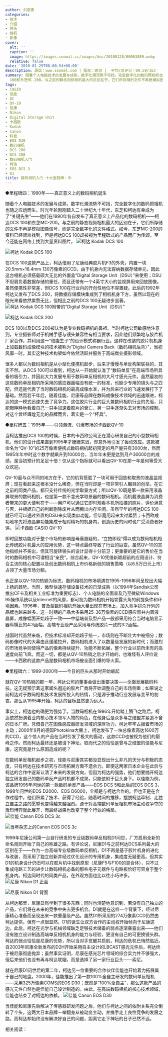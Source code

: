 ```yaml
---
author: 刘恩惠
categories:
- 技术
- 介绍
- 镜头
- 相机
- 影像
cover:
  alt: ''
  caption: ''
  image: https://images.soomal.cc/images/doc/20100128/00003889.webp
  relative: false
date: '2010-01-29T08:00:54+08:00'
description: 源自：www.soomal.com | 版权：原创 |  平均/总评分：09.59/163
summary: 随着个人电脑技术的发展与成熟，数字化潮流势不可挡，完全数字化的数码照相机也随之应运而生。时光年轮刚刚踏入二十世纪九十年代，东芝和柯达有幸成为了“关键先生”――他们在1990年各自发布了真正意义上产品化的数码相机――柯达DCS
  100和东芝MC-200。与之前的静态视频相机最大的区别在于，它们所存储的文件不再是模拟图像信号……
tags:
- CASIO
- 佳能
- DC
- QV-10
- 尼康
- Nikon
- Digital Storage Unit
- 卡西欧
- Kodak
- Canon
- 科普
- EOS D30
- 数码相机
- DCS 200
- DCS 100
- 数码相机入门
- 柯达
- EOS DCS 3
- D1
title: 数码相机入门 十大里程碑・中
---
```


●里程碑四：1990年――真正意义上的数码相机诞生



随着个人电脑技术的发展与成熟，数字化潮流势不可挡，完全数字化的数码照相机也随之应运而生。时光年轮刚刚踏入二十世纪九十年代，东芝和柯达有幸成为了“关键先生”――他们在1990年各自发布了真正意义上产品化的数码相机――柯达DCS 100和东芝MC-200。与之前的静态视频相机最大的区别在于，它们所存储的文件不再是模拟图像信号，而是完全数字化的文件格式。如今，东芝MC-200的资料已经很难找到，但是柯达DCS 100却被视为里程碑式的产品而广为传颂，至今还能在网络上找到大量资料图片。
![柯达 Kodak DCS 100](https://images.soomal.cc/images/doc/20100128/00003884.webp)




![柯达 Kodak DCS 100](https://images.soomal.cc/images/doc/20100128/00003885.webp)





在DCS 100这款产品上，柯达借用了尼康经典胶片机F3的外壳，内置一块20.5mm×16.4mm 130万像素的CCD。由于机身内无法容纳数据存储单元，因此这台相机必须搭载硕大无比的外置盒“Digital Storage Unit（DSU）”来使用；DSU不但肩负着数据存储的重任，而且还带有一个4英寸大小的监视屏用来回放图像。虽然便携性非常差，但DCS 100在行业内的开创性地位不容置疑。此后的1992年柯达又发布了DCS 200，将数据存储模块集成到了相机机身下方，虽然以现在的眼光来看依然累赘无比，但相比之前的DCS 100无疑进步显著。
![柯达 Kodak DCS 100附带的“Digital Storage Unit（DSU）”](https://images.soomal.cc/images/doc/20100128/00003886.webp)




![柯达 Kodak DCS 200](https://images.soomal.cc/images/doc/20100128/00003887.webp)





DCS 100以及DCS 200被认为是专业数码相机的鼻祖。当时柯达公司敏感地注意到，专业摄影师对于机械手感与镜头兼容性有相当要求，因此他们频繁地与胶片机厂家合作，并利用这一“借腹生子”的设计模式称霸行业。这种在改装的胶片机机身上加载数码成像模块的技术被称为“Digital Camera Back（数码相机后背）”，当初风靡一时。其实这种技术构架如今依然活跃并服务于高端商业摄影领域。

很多人都以为数码相机是从小型化便携机起步，后来才慢慢与单反构架联袂的，其实不然。从DCS 100可以看到，柯达从一开始就认准了“数码单反”在高端市场所具备的吸引力，并因此大力发展专用于数码单反相机的大尺寸感光元件。虽然最初的这些数码单反相机所采用的感应器画幅没有统一的标准，也缺少专用的镜头与之匹配，但还是代表了当时数码相机的最高成像水准，并为后来行业的飞速发展打下了基础。然而若干年后，随着佳能、尼康等品牌在数码成像技术领域的迅速跟进，柯达的这一模式迅速失去了竞争力。这位胶片行业的巨头兼数码相机行业的先驱，只能眼睁睁地看着自己一只手加速着胶片的衰亡，另一只手逐渐失去对市场的控制。对这个曾经辉煌无比的品牌而言，着实是一个“杯具”。

●里程碑五：1995年――引领潮流、引爆市场的卡西欧QV-10

当柯达推出DCS 100的时候，日本的卡西欧公司正在潜心研发自己的小型数码相机，他们的设计成果直到1995年才姗姗来迟，却意外地引发了轰动效应。这款被命名为“QV-10”的25万像素便携式数码相机起初预定的月产量只有3000台，然而1995年年中时这个数字就飙升到10000台，当年年末更是达到月产30000台的成绩，是当初预计的足足十倍！仅从这个指标就可以看出QV-10在那一年是何等受大众欢迎。

QV-10最与众不同的地方在于，它的机背搭载了一块可用于回放和取景的液晶监视屏；现在看起来这根本没什么稀奇，但在当时却是一项非常引人瞩目的创举。在它之前的同类产品，都只支持传统的光学取景方式；所以QV-10既是第一款采用液晶屏取景的数码相机，也是第一款不含光学取景器的数码相机。而机载液晶屏为消费者带来的更大便利在于――用户可以通过它即时观看本机所拍摄的照片，评价满意与否，并根据自己的判断删除废片从而腾出内存空间。虽然早年的柯达DCS 100就已经可以通过外置的DSU来实现类似功能，但毕竟用起来太过累赘；卡西欧成功地率先将液晶屏功能集成于相对精巧的机身内，创造历史的同时也广受消费者好评。
![卡西欧 CASIO QV-10](https://images.soomal.cc/images/doc/20100128/00003888.webp)





即时回放功能对于整个市场的影响是毋庸置疑的，“立拍即现”得以成为数码相机相比传统胶片机最大的应用优势，这一特点最终导致了行业的巨变。虽然QV-10的其他指标并不突出，但其可旋转镜头的设计显得十分前卫；更重要的是它的售价在当时的数码相机中可谓相当“亲民”。综合起来，QV-10凭借新颖超前的应用设计、符合主流的核心配置以及创出数码相机上市价格新低的销售策略（以6.5万日元上市）占领了大量市场分额。

也正是以QV-10的热销为标志，数码相机的市场境遇在1995-1996年间呈现出大幅上扬的趋势。当然，微型快速存储设备技术的日渐成熟（以1994年Sandisk公司推出CF卡及相关工业标准为重要标志）、个人电脑的全面普及乃至微软Windows 95操作系统以及Internet的风靡，都可视为数码相机开始崭露头角的前提条件和环境因素。1996年，普及型数码相机开始大量出现在市场上，加入竞争拼杀行列的品牌也越来越多。这一时期的产品大多采用25-36万像素的CCD感应器并内置液晶屏，成像幅面开始趋于一致――中低端普及型产品一般都采用符合当时电脑显示器纵横比的4:3画幅，高端专业级产品采用与传统胶片一致的3:2画幅。

战国时代虽然来临，但技术标准却开始趋于统一，市场则在不断壮大中被细分；数码影像时代的大幕由此缓缓拉开，数码相机进入了以数量级发展的新时代；而激烈的市场竞争则使得产品的像素持续提升、功能不断拓展，整个行业以前所未有的高速度向前飞奔。而这一切，都是从QV-10热销之后才开始的，也难怪有人评价说――卡西欧的这款产品是数码相机市场被全面引爆的导火索。

●里程碑六：1999-2000年――今日的巨头从那时开始崛起

就在QV-10热销的那一年，柯达公司的董事会做出重要决策――全面发展数码科技。这无疑预示着这家闻名遐迩的胶片厂商将开始调整自己的市场侧重；如果说之前柯达对于数码相机技术发展所投入的热情，只是源于推动行业发展与变革的初衷，那么从1995年开始，柯达的目标显然更为远大。

事实上，柯达也的确更为强势了。当数码相机在1996年开始踏上腾飞之路后，柯达依然扮演着业内核心技术领军人物的角色，在他身后是众多与之结盟并紧追不舍的日本厂牌。凭借自己在图像感应器研发领域的深厚功力，柯达牢牢占据着市场的主动；2000年9月的德国Photokina大展上，柯达发布了一块总像素高达1600万的CCD，这个惊人的产品在当时引发了极大的轰动，这款CCD也被视为他们的巅峰之作。然而柯达最终还是被请下神坛，取而代之的恰恰是曾与之结盟的佳能与尼康，这究竟是什么原因造成的呢？

在数码单反相机起步之初，佳能与尼康其实都没显现出什么非凡的天分与积极的态度，只有柯达在技术研究与市场拓展方面不遗余力。即便这两家日本企业在此后与柯达的合作中逐渐认清了未来的发展方向，但因为柯达的强势，他们想要抛开柯达独立研发自己的数码单反产品时机都不成熟，只能依附于巨头身下。以佳能为例，该品牌1995年问世的第一款数码单反产品――EOS DCS 5和此后的EOS DCS 3，1998年问世的EOS D2000、EOS D6000，全都是与柯达合作的。但也正是在合作过程中，他们积累了技术、获得了经验，随着时间的推移，摆脱柯达牵制、走独立自主之路的愿望也变得越来越强烈。源于对高端数码单反相机市场主动权争夺的激烈博弈就此展开，而最终战果也改变了整个行业的格局。
![佳能 Canon EOS DCS 3c](https://images.soomal.cc/images/doc/20100128/00003889.webp)




![当年杂志上的Canon EOS DCS 3c](https://images.soomal.cc/images/doc/20100128/00003890.webp)





1999年尼康公司第一台自行研发的专业级数码单反相机D1问世，厂方启用全新的命名规则开始了自己的称雄之路。有评论说，尼康D1与之前柯达DCS系列最大的区别在于――作为一台高端专业级数码单反相机，D1不再是基于胶片机身的进化与改装，而采用了独立创新并经过优化设计的专用机身，集成度无疑更高。但其实D1的机身设计仍旧可以在胶片机中找到原型（尼康F5与F100的混合体），只不过集成电路工艺的进步让数码相机必备的那些电子元器件与电路板恰好可容身于整个机身内。柯达同时代的同类产品，在外观方面也比以往小巧许多。
![尼康 Nikon D1 正面](https://images.soomal.cc/images/doc/20100128/00003891.webp)




![尼康 Nikon D1 背面](https://images.soomal.cc/images/doc/20100128/00003892.webp)





从柯达那里，尼康显然学到了很多东西；同时也清楚地意识到，若没有自己独立的产品，它们将在未来的竞争中失去更多机会。D1就是在这样一个背景下，经过尼康精心准备而呈现出来一款重量级产品。虽然D1所采用的274万像素CCD仍然由柯达提供，但有一点很显然，D1的诞生让双方合作的主动权开始倾向于尼康这边。此后，柯达在光学与机械领域缺乏足够技术储备的弱点逐渐暴露出来――他们没有独立设计制造高端单反相机机身的能力与经验，更没有自己的可更换镜头群。柯达的弱点恰恰是尼康的优势，所以当对手觉醒并启航，柯达的危机已悄然临近。自2003年尼康全新发布的D2H开始采用自主设计的LBCAST感光元件后，柯达终于被尼康彻底抛弃；虽然事实证明，尼康在感光芯片领域的综合实力并不够强大，但后来他们也没有再与柯达联姻，而是选择了另一家行业巨头――索尼。

就在尼康D1问世后的第二年，柯达另一位重要的合作伙伴佳能也开始着力拓展属于自己的地盘。2000年，佳能推出了第一款100%全自主研发的数码单反相机――采用325万像素COMS的EOS D30；既然是“100%全自主”，那么这款产品的感光元件自然也是佳能自己设计制造的。由此，在高端数码相机的核心技术领域，佳能也结束了对柯达的依赖。
![佳能 Canon EOS D30](https://images.soomal.cc/images/doc/20100128/00003893.webp)





当佳能和尼康先后解决了传感器研发问题之后，他们与柯达之间的依附关系完全倒转了个头，这两大日本品牌一举翻身从被动变主动，并携手走上良性竞争的发展之路。而柯达却始终没有解决好自己的问题，距离它走下神坛的日子已然不远。

相关阅读：